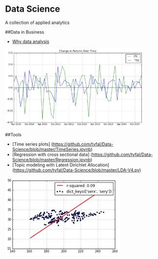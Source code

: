 # Data Science
A collection of applied analytics

##Data in Business

* [Why data analysis](https://github.com/tyfal/Data-Science/blob/master/WhyDataAnalysis.ipynb)

<img src="https://github.com/tyfal/Data-Science/blob/master/Images/timeseries.png" alt="time series graph" width = "450" />

##Tools

* [Time series plots] (https://github.com/tyfal/Data-Science/blob/master/TimeSeries.ipynb)
* [Regression with cross sectional data] (https://github.com/tyfal/Data-Science/blob/master/Regression.ipynb)
* [Topic modeling with Latent Dirichlet Allocation] (https://github.com/tyfal/Data-Science/blob/master/LDA-V4.py)

![reg](https://github.com/tyfal/Data-Science/blob/master/Images/regression.png)



